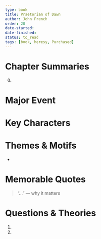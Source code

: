 ```yaml
---
type: book
title: Praetorian of Dawn
author: John French
order: 20
date-started: 
date-finished: 
status: to_read
tags: [book, heresy, Purchased]
---
```

# Chapter Summaries
0. 
 
# Major Event



# Key Characters


# Themes & Motifs
- 

# Memorable Quotes
> “...” — why it matters

# Questions & Theories
1. 
2. 
